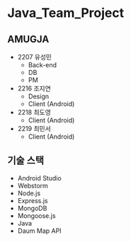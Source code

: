 # Java_Team_Project

## AMUGJA

- 2207 유성민
  - Back-end
  - DB
  - PM
- 2216 조지연
  - Design
  - Client (Android)
- 2218 최도영
  - Client (Android)
- 2219 최민서
  - Client (Android)

## 기술 스택

- Android Studio
- Webstorm
- Node.js
- Express.js
- MongoDB
- Mongoose.js
- Java
- Daum Map API
